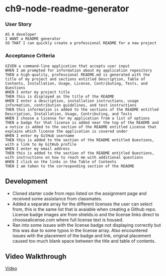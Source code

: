 # ch9-node-readme-generator

### User Story
``````
AS A developer
I WANT a README generator
SO THAT I can quickly create a professional README for a new project 
``````

### Acceptance Criteria
``````
GIVEN a command-line application that accepts user input
WHEN I am prompted for information about my application repository
THEN a high-quality, professional README.md is generated with the title of my project and sections entitled Description, Table of Contents, Installation, Usage, License, Contributing, Tests, and Questions
WHEN I enter my project title
THEN this is displayed as the title of the README
WHEN I enter a description, installation instructions, usage information, contribution guidelines, and test instructions
THEN this information is added to the sections of the README entitled Description, Installation, Usage, Contributing, and Tests
WHEN I choose a license for my application from a list of options
THEN a badge for that license is added near the top of the README and a notice is added to the section of the README entitled License that explains which license the application is covered under
WHEN I enter my GitHub username
THEN this is added to the section of the README entitled Questions, with a link to my GitHub profile
WHEN I enter my email address
THEN this is added to the section of the README entitled Questions, with instructions on how to reach me with additional questions
WHEN I click on the links in the Table of Contents
THEN I am taken to the corresponding section of the README
``````
## Development
* Cloned starter code from repo listed on the assignment page and received some assistance from classmates. 
* Added a separate array for the different licenses the user can select from, this is the same list that is avaiable when creating a Github repo. License badge images are from shields.io and the license links direct to choosealicense.com where full license text is housed. 
* Ran into some issues with the license badge not displaying correctly but this was due to some typos in the license array. Also encountered issues with the placement of the badge and link, original placement caused too much blank space between the title and table of contents.

## Video Walkthrough
[Video](https://drive.google.com/file/d/14AeWKSujGvbjxzaL0ReHxjb3DIZ5RnN7/view?pli=1)